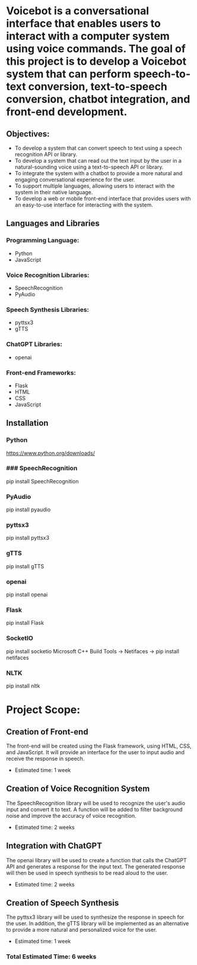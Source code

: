 # Voicebot is a conversational interface that enables users to interact with a computer system using voice commands. The goal of this project is to develop a Voicebot system that can perform speech-to-text conversion, text-to-speech conversion, chatbot integration, and front-end development.

## Objectives:

- To develop a system that can convert speech to text using a speech recognition API or library.
- To develop a system that can read out the text input by the user in a natural-sounding voice using a text-to-speech API or library.
- To integrate the system with a chatbot to provide a more natural and engaging conversational experience for the user.
- To support multiple languages, allowing users to interact with the system in their native language.
- To develop a web or mobile front-end interface that provides users with an easy-to-use interface for interacting with the system.

## Languages and Libraries

### Programming Language:
- Python
- JavaScript

### Voice Recognition Libraries:
- SpeechRecognition
- PyAudio

### Speech Synthesis Libraries:
- pyttsx3
- gTTS

### ChatGPT Libraries:
- openai

### Front-end Frameworks:
- Flask
- HTML
- CSS
- JavaScript

## Installation

### Python 
https://www.python.org/downloads/

### ### SpeechRecognition 
pip install SpeechRecognition

### PyAudio
pip install pyaudio

### pyttsx3
pip install pyttsx3

### gTTS
pip install gTTS

### openai
pip install openai

### Flask
pip install Flask

### SocketIO
pip install socketio
Microsoft C++ Build Tools -> Netifaces -> pip install netifaces

### NLTK
pip install nltk

# Project Scope:

## Creation of Front-end
The front-end will be created using the Flask framework, using HTML, CSS, and JavaScript. It will provide an interface for the user to input audio and receive the response in speech.
- Estimated time: 1 week

## Creation of Voice Recognition System
The SpeechRecognition library will be used to recognize the user's audio input and convert it to text. A function will be added to filter background noise and improve the accuracy of voice recognition.
- Estimated time: 2 weeks

## Integration with ChatGPT
The openai library will be used to create a function that calls the ChatGPT API and generates a response for the input text. The generated response will then be used in speech synthesis to be read aloud to the user.
- Estimated time: 2 weeks

## Creation of Speech Synthesis
The pyttsx3 library will be used to synthesize the response in speech for the user. In addition, the gTTS library will be implemented as an alternative to provide a more natural and personalized voice for the user.
- Estimated time: 1 week

### Total Estimated Time: 6 weeks